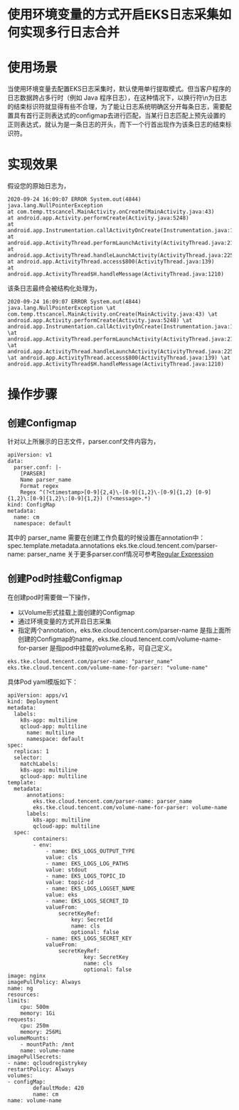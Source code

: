 ﻿# 使用环境变量的方式开启EKS日志采集如何实现多行日志合并
# 使用场景
当使用环境变量去配置EKS日志采集时，默认使用单行提取模式。但当客户程序的日志数据跨占多行时（例如 Java 程序日志），在这种情况下，以换行符\n为日志的结束标识符就显得有些不合理，为了能让日志系统明确区分开每条日志，需要配置具有首行正则表达式的configmap去进行匹配，当某行日志匹配上预先设置的正则表达式，就认为是一条日志的开头，而下一个行首出现作为该条日志的结束标识符。

# 实现效果
假设您的原始日志为，

```
2020-09-24 16:09:07 ERROR System.out(4844) java.lang.NullPointerException
at com.temp.ttscancel.MainActivity.onCreate(MainActivity.java:43)
at android.app.Activity.performCreate(Activity.java:5248)
at android.app.Instrumentation.callActivityOnCreate(Instrumentation.java:1110) at android.app.ActivityThread.performLaunchActivity(ActivityThread.java:2162) at android.app.ActivityThread.handleLaunchActivity(ActivityThread.java:2257)
at android.app.ActivityThread.access$800(ActivityThread.java:139)
at android.app.ActivityThread$H.handleMessage(ActivityThread.java:1210)
```
该条日志最终会被结构化处理为，

```
2020-09-24 16:09:07 ERROR System.out(4844) java.lang.NullPointerException \at com.temp.ttscancel.MainActivity.onCreate(MainActivity.java:43) \at android.app.Activity.performCreate(Activity.java:5248) \at android.app.Instrumentation.callActivityOnCreate(Instrumentation.java:1110) \at android.app.ActivityThread.performLaunchActivity(ActivityThread.java:2162) \at android.app.ActivityThread.handleLaunchActivity(ActivityThread.java:2257) \at android.app.ActivityThread.access$800(ActivityThread.java:139) \at android.app.ActivityThread$H.handleMessage(ActivityThread.java:1210)
```
# 操作步骤
## 创建Configmap
针对以上所展示的日志文件，parser.conf文件内容为，

```
apiVersion: v1 
data:
  parser.conf: |- 
    [PARSER]
    Name parser_name
    Format regex
    Regex ^(?<timestamp>[0-9]{2,4}\-[0-9]{1,2}\-[0-9]{1,2} [0-9]{1,2}\:[0-9]{1,2}\:[0-9]{1,2}) (?<message>.*) 
kind: ConfigMap
metadata:
  name: cm 
  namespace: default
```

其中的 parser_name 需要在创建工作负载的时候设置在annotation中：
spec.template.metadata.annotations 
eks.tke.cloud.tencent.com/parser-name: parser_name
关于更多parser.conf情况可参考[Regular Expression](https://docs.fluentbit.io/manual/pipeline/parsers/regular-expression)

## 创建Pod时挂载Configmap
在创建pod时需要做一下操作，
- 以Volume形式挂载上面创建的Configmap
- 通过环境变量的方式开启日志采集
- 指定两个annotation，eks.tke.cloud.tencent.com/parser-name 是指上面所创建的Configmap的name，eks.tke.cloud.tencent.com/volume-name-for-parser 是指pod中挂载的volume名称，可自己定义。

```
eks.tke.cloud.tencent.com/parser-name: "parser_name"
eks.tke.cloud.tencent.com/volume-name-for-parser: "volume-name"
```
具体Pod yaml模版如下：

```
apiVersion: apps/v1 
kind: Deployment 
metadata:
  labels:
    k8s-app: multiline 
    qcloud-app: multiline
      name: multiline
      namespace: default 
spec:
  replicas: 1 
  selector:
    matchLabels:
    k8s-app: multiline
    qcloud-app: multiline 
template:
  metadata: 
      annotations:
        eks.tke.cloud.tencent.com/parser-name: parser_name
        eks.tke.cloud.tencent.com/volume-name-for-parser: volume-name 
      labels:
        k8s-app: multiline
        qcloud-app: multiline 
  spec:
		containers: 
		- env:
			- name: EKS_LOGS_OUTPUT_TYPE 
			value: cls
			- name: EKS_LOGS_LOG_PATHS 
			value: stdout
			- name: EKS_LOGS_TOPIC_ID 
			value: topic-id
			- name: EKS_LOGS_LOGSET_NAME 
			value: eks
			- name: EKS_LOGS_SECRET_ID 
			valueFrom:
				secretKeyRef: 
					key: SecretId 
					name: cls 
					optional: false
			- name: EKS_LOGS_SECRET_KEY 
			valueFrom:
				secretKeyRef: 
						key: SecretKey 
						name: cls 
						optional: false
image: nginx 
imagePullPolicy: Always 
name: ng
resources:
limits:
	cpu: 500m 
	memory: 1Gi
requests:
	cpu: 250m 
	memory: 256Mi
volumeMounts:
	- mountPath: /mnt
	name: volume-name 
imagePullSecrets:
- name: qcloudregistrykey 
restartPolicy: Always 
volumes:
- configMap:
		defaultMode: 420
		name: cm
name: volume-name
```

